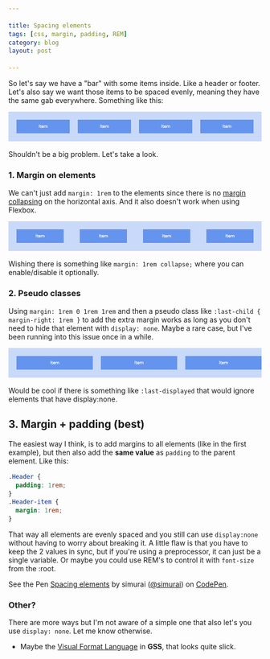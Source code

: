 ```yaml
---

title: Spacing elements
tags: [css, margin, padding, REM]
category: blog
layout: post

---
```


So let's say we have a "bar" with some items inside. Like a header or footer. Let's also say we want those items to be spaced evenly, meaning they have the same gab everywhere. Something like this:

![Spacing 1](/img/posts/spacing-1.png)

Shouldn't be a big problem. Let's take a look.

### 1. Margin on elements
We can't just add `margin: 1rem` to the elements since there is no [margin collapsing](https://developer.mozilla.org/en-US/docs/Web/CSS/margin_collapsing) on the horizontal axis. And it also doesn't work when using Flexbox.

![Spacing 2](/img/posts/spacing-2.png)

Wishing there is something like `margin: 1rem collapse;` where you can enable/disable it optionally.

### 2. Pseudo classes
Using `margin: 1rem 0 1rem 1rem` and then a pseudo class like `:last-child { margin-right: 1rem }` to add the extra margin works as long as you don't need to hide that element with `display: none`. Maybe a rare case, but I've been running into this issue once in a while.

![Spacing 3](/img/posts/spacing-3.png)

Would be cool if there is something like `:last-displayed` that would ignore elements that have display:none.

## 3. Margin + padding (best)
The easiest way I think, is to add margins to all elements (like in the first example), but then also add the __same value__ as `padding` to the parent element. Like this:

```css
.Header {
  padding: 1rem;
}
.Header-item {
  margin: 1rem;
}
```

That way all elements are evenly spaced and you still can use `display:none` without having to worry about breaking it. A little flaw is that you have to keep the 2 values in sync, but if you're using a preprocessor, it can just be a single variable. Or maybe you could use REM's to control it with `font-size` from the :root.

<p data-height="118" data-theme-id="3586" data-slug-hash="xsotr" data-default-tab="result" class='codepen'>See the Pen <a href='http://codepen.io/simurai/pen/xsotr/'>Spacing elements</a> by simurai (<a href='http://codepen.io/simurai'>@simurai</a>) on <a href='http://codepen.io'>CodePen</a>.</p>
<script async src="//codepen.io/assets/embed/ei.js"></script>


### Other?
There are more ways but I'm not aware of a simple one that also let's you use `display: none`. Let me know otherwise.

* Maybe the [Visual Format Language](http://gridstylesheets.org/guides/vfl/) in __GSS__, that looks quite slick.

